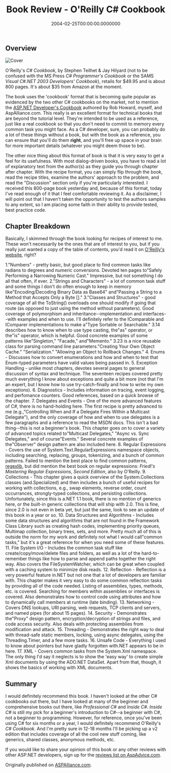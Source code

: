 ﻿---
title: Book Review - O'Reilly C# Cookbook
date: "2004-02-25T00:00:00.0000000"
description: A review of the C# Cookbook from O'Reilly, which uses the format of problem-solution recipes that has been growing in popularity in tech books in the last couple of years. Recommendation - this is a great reference for C# developers.
featuredImage: /img/csharp-cookbook-review.png
---

## Overview

![Cover](/img/csharp-cookbook-cover.jpg)

O'Reilly's *C# Cookbook*, by Stephen Teilhet & Jay Hilyard (not to be confused with the MS Press *C# Programmer's Cookbook* or the SAMS *Visual C#.NET 2003 Developers' Cookbook*), retails for $49.95 and is about 800 pages. It's about $35 from Amazon at the moment.

The book uses the 'cookbook' format that is becoming quite popular as evidenced by the two other C# cookbooks on the market, not to mention the [ASP.NET Developer's Cookbook](http://aspalliance.com/cookbook/) authored by Rob Howard, myself, and AspAlliance.com. This really is an excellent format for technical books that are beyond the tutorial level. They're intended to be used as a reference, just like a real cookbook so that you don't need to commit to memory every common task you might face. As a C# developer, sure, you can probably do a lot of these things without a book, but with the book as a reference, you can ensure that you'll do them **right**, and you'll free up space in your brain for more important details (whatever you might deem those to be).

The other nice thing about this format of book is that it is very easy to get a feel for its usefulness. With most dialog-driven books, you have to read a lot of explanatory text from the author(s) as they guide you through chapter after chapter. With the recipe format, you can simply flip through the book, read the recipe titles, examine the authors' approach to the problem, and read the "Discussion" section only if you're particularly interested. I received this 800-page book yesterday and, because of this format, today I've read enough of it that I feel comfortable reviewing it. As a disclaimer, I will point out that I haven't taken the opportunity to test the authors samples to any extent, so I am placing some faith in their ability to provide tested, best practice code.

## Chapter Breakdown

Basically, I skimmed through the book looking for recipes of interest to me. These won't necessarily be the ones that are of interest to you, but if you really just wanted a copy of the table of contents, you'd read it on [O'Reilly's website](http://www.oreilly.com/catalog/csharpckbk/toc.html), right?

1."Numbers" - pretty basic, but good place to find common tasks like radians to degrees and numeric conversions. Devoted ten pages to"Safely Performing a Narrowing Numeric Cast." Impressive, but not something I do all that often, if ever.
2."Strings and Characters" - a lot of common task stuff and some things I don't do often enough to keep in memory like"Encoding/Decoding Binary Data as Base64" and"Passing a String to a Method that Accepts Only a Byte []."
3."Classes and Structures" - good coverage of all the ToString() overloads one should modify if going that route (as opposed to just using the method without parameters). Good coverage of polymorphism and inheritance--implementation and interfaces--with examples and when to use. I'll definitely refer to the IComparable and IComparer implementations to make a"Type Sortable or Searchable." 3.14 describes how to know when to use type casting, the"as" operator, or the"is" operator, which is helpful. Good concrete examples of some patterns like"Singleton," "Facade," and"Memento." 3.23 is a nice reusable class for parsing command line parameters."Creating Your Own Object Cache." "Serialization." "Allowing an Object to Rollback Changes."
4. Enums - Discusses how to convert enumerations and how and when to test that Enum-typed parameters have valid values being passed in.
5. Exception Handling - unlike most chapters, devotes several pages to general discussion of syntax and technique. The seventeen recipes covered pretty much everything I know about exceptions and quite a bit more (not that I'm an expert, but I know how to use try-catch-finally and how to write my own exceptions).
6. Diagnostics - Includes information on tracing, event logging, and perfomance counters. Good references, based on a quick browse of the chapter.
7. Delegates and Events - One of the more advanced features of C#, there is no hand-holding here. The first recipe is pretty advanced to me (e.g.,"Controlling When and If a Delegate Fires Within a Multicast Delegate"), and the only coverage of how and when to use delegates is a few paragraphs and a reference to read the MSDN docs. This isn't a bad thing--this is not a beginner's book. This chapter goes on to cover a variety of advanced topics related to"Multicast Delegates," "Async vs. Sync Delegates," and of course"Events." Several concrete examples of the"Observer" design pattern are also included here.
8. Regular Expressions - Covers the use of System.Text.RegularExpressions namespace objects, including searching, replacing, groups, tokenizing, and a bunch of common patterns. Failed to mention the best place to find common patterns, [regexlib](http://regexlib.com/), but did mention the best book on regular expressions: *Friedl's Mastering Regular Expressions, Second Edition*, also by O'Reilly.
9. Collections - This chapter gives a quick overview of the System.Collections classes (and.Specialized) and then includes a bunch of useful recipes for working with collections, e.g., swap elements, reverse order, count occurrances, strongly-typed collections, and persisting collections. Unfortunately, since this is a.NET 1.1 book, there is no mention of generics here, or the built-in generic collections that will ship with 2.0. This is fine, since 2.0 is not even in beta yet, but just the same, look to see an update of this book in a year or so.
10. Data Structures and Algorithms - Includes some data structures and algorithms that are not found in the Framework Class Library such as creating hash codes, implementing priority queues, Multimap collection, binary trees, sets, and more. Pretty much all of this is outside the norm for my work and definitely not what I would call"common tasks," but it's a great reference for when you need some of these features.
11. File System I/O - Includes the common task stuff like create/copy/move/delete files and folders, as well as a lot of the hard-to-remember things like how to parse and append paths together the right way. Also covers the FileSystemWatcher, which can be great when coupled with a caching system to minimize disk reads.
12. Reflection - Reflection is a very powerful feature in.NET but not one that a lot of developers are familiar with. This chapter makes it very easy to do some common reflection tasks by providing all of the code needed. Listing of assemblies, types, methods, etc. is covered. Searching for members within assemblies or interfaces is covered. Also demonstrates how to control code using attributes and how to dynamically call members at runtime (late binding).
13. Networking - Covers DNS lookups, URI parsing, web requests, TCP clients and servers, and named pipes (for about 15 pages).
14. Security - Demonstrates the"Proxy" design pattern, encryption/decryption of strings and files, and code access security. Also deals with protecting assemblies from modification and attack.
15. Threading - Demonstrates the right way to deal with thread-safe static members, locking, using async delegates, using the Threading.Timer, and a few more tasks.
16. Unsafe Code - Everything I used to know about pointers but have gladly forgotten with.NET appears to be in here.
17. XML - Covers common tasks from the System.Xml namespace. The only thing I'd say it neglects is to show the 'easy way' to create simple Xml documents by using the ADO.NET DataSet. Apart from that, though, it shows the basics of working with XML documents.

## Summary

I would definitely recommend this book. I haven't looked at the other C# cookbooks out there, but I have looked at many of the beginner and comprehensive books out there, like *Professional C#* and *Inside C#*. *Inside C#* is still my pick for a beginner's introduction to C#--a beginner with C#, not a beginner to programming. However, for reference, once you've been using C# for six months or a year, I would definitely recommend O'Reilly's *C# Cookbook*. And I'm pretty sure in 12-18 months I'll be picking up a v2 edition that includes coverage of all the cool new stuff coming, like generics, shared classes, anonymous methods, etc.

If you would like to share your opinion of this book or any other reviews with other ASP.NET developers, sign up for the [reviews list on AspAdvice.com](http://aspadvice.com/SignUp/list.aspx?l=70&c=16).

Originally published on [ASPAlliance.com](http://aspalliance.com/381_Book_Review_OReilly_C_Cookbook).

